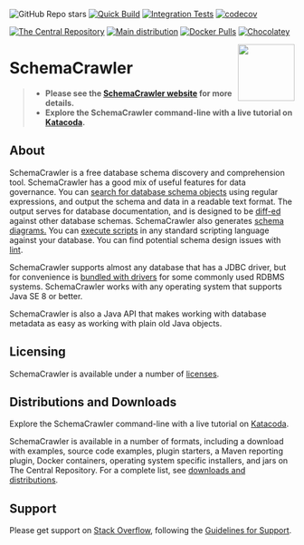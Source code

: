 <!-- markdownlint-disable MD041 -->
![GitHub Repo stars](https://img.shields.io/github/stars/schemacrawler/schemacrawler?style=social)
[![Quick Build](https://github.com/schemacrawler/SchemaCrawler/workflows/Quick%20Build/badge.svg)](https://github.com/schemacrawler/SchemaCrawler/actions?query=workflow%3A%22Quick+Build%22)
[![Integration Tests](https://github.com/schemacrawler/SchemaCrawler/workflows/Integration%20Tests/badge.svg)](https://github.com/schemacrawler/SchemaCrawler/actions?query=workflow%3A%22Integration+Tests%22)
[![codecov](https://codecov.io/gh/schemacrawler/SchemaCrawler/branch/master/graph/badge.svg)](https://codecov.io/gh/schemacrawler/SchemaCrawler)

[![The Central Repository](https://img.shields.io/maven-central/v/us.fatehi/schemacrawler.svg)](https://search.maven.org/search?q=g:us.fatehi%20schemacrawler*)
[![Main distribution](https://img.shields.io/github/downloads/schemacrawler/schemacrawler/total)](https://github.com/schemacrawler/SchemaCrawler/releases/latest)
[![Docker Pulls](https://img.shields.io/docker/pulls/schemacrawler/schemacrawler.svg)](https://hub.docker.com/r/schemacrawler/schemacrawler/)
[![Chocolatey](https://img.shields.io/chocolatey/v/schemacrawler.svg)](https://chocolatey.org/packages/schemacrawler)

<img src="https://raw.githubusercontent.com/schemacrawler/SchemaCrawler/master/schemacrawler-website/src/site/resources/images/schemacrawler_logo.png" height="100px" width="100px" align="right" />

# SchemaCrawler

> * **Please see the [SchemaCrawler website](https://www.schemacrawler.com/) for more details.**
> * **Explore the SchemaCrawler command-line with a live tutorial on [Katacoda](https://www.katacoda.com/schemacrawler).**

## About

SchemaCrawler is a free database schema discovery and comprehension tool. SchemaCrawler has a good mix of useful features for data governance. You can [search for database schema objects](https://www.schemacrawler.com/schemacrawler_grep.html) using regular expressions, and output the schema and data in a readable text format. The output serves for database documentation, and is designed to be [diff-ed](https://en.wikipedia.org/wiki/Diff) against other database schemas. SchemaCrawler also generates [schema diagrams.](https://www.schemacrawler.com/diagramming.html) You can [execute scripts](https://www.schemacrawler.com/scripting.html) in any standard scripting language against your database. You can find potential schema design issues with [lint](https://www.schemacrawler.com/lint.html). 

SchemaCrawler supports almost any database that has a JDBC driver, but for convenience is [bundled with drivers](https://www.schemacrawler.com/database-support.html) for some commonly used RDBMS systems. SchemaCrawler works with any operating system that supports Java SE 8 or better.

SchemaCrawler is also a Java API that makes working with database metadata as easy as working with plain old Java objects.


## Licensing

SchemaCrawler is available under a number of [licenses](https://www.schemacrawler.com/license.html).


## Distributions and Downloads

Explore the SchemaCrawler command-line with a live tutorial on [Katacoda](https://www.katacoda.com/schemacrawler).

SchemaCrawler is available in a number of formats, including a download with examples, source code examples, plugin starters, a Maven reporting plugin, Docker containers, operating system specific installers, and jars on The Central Repository. For a complete list, see [downloads and distributions](https://www.schemacrawler.com/downloads.html).


## Support

Please get support on [Stack Overflow](https://stackoverflow.com/search?tab=newest&q=schemacrawler), following the [Guidelines for Support](https://www.schemacrawler.com/consulting.html).
